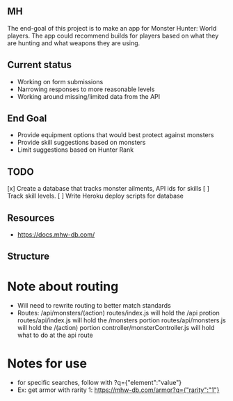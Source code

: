 ## MH

The end-goal of this project is to make an app for Monster Hunter: World players.
The app could recommend builds for players based on what they are hunting and what weapons they are using.

## Current status
* Working on form submissions
* Narrowing responses to more reasonable levels
* Working around missing/limited data from the API

## End Goal
* Provide equipment options that would best protect against monsters
* Provide skill suggestions based on monsters
* Limit suggestions based on Hunter Rank

## TODO
[x] Create a database that tracks monster ailments, API ids for skills
[ ] Track skill levels.
[ ] Write Heroku deploy scripts for database
## Resources
* https://docs.mhw-db.com/

## Structure
<index>
	<App>
		<RankTabs>
			<SearchState Hunter rank>
                <Form>
                    <MR?>
                    <HR?>
                    <MonsterSelector>
                </Form>
                <Recommendation for each skill>
                    <selectArmor forEach armor>
                </Recommendation for each skill>
                <ArmorDisplay>
		</RankTabs>
	</App>
</index>

# Note about routing
* Will need to rewrite routing to better match standards
* Routes: /api/monsters/(action)
routes/index.js will hold the /api protion
routes/api/index.js will hold the /monsters portion
routes/api/monsters.js will hold the /(action) portion
controller/monsterController.js will hold what to do at the api route
# Notes for use
* for specific searches, follow with ?q={"element":"value"}
* Ex: get armor with rarity 1: https://mhw-db.com/armor?q={"rarity":"1"}